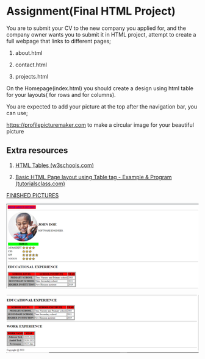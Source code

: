 # Assignment(Final HTML Project)

You are to submit  your CV to the new company you applied for, and the company owner wants you to submit it in HTML project, attempt to create a full webpage that links to different pages;

1. about.html

2. contact.html

3. projects.html

On the Homepage(index.html) you should create a design using html table for your layouts(<tr> for rows and <td> for columns).

You are expected to add your picture at the top after the navigation bar, you can use;

https://profilepicturemaker.com to make a circular image for your beautiful picture





## Extra resources

1. [HTML Tables (w3schools.com)](https://www.w3schools.com/html/html_tables.asp)

2. [Basic HTML Page layout using Table tag - Example & Program (tutorialsclass.com)](https://tutorialsclass.com/code/basic-html-layout-using-table/)



<u>FINISHED PICTURES</u>



![finishedCV.PNG](.\finishedCV.PNG)

![finishedCV2.PNG](.\finishedCV2.PNG)
